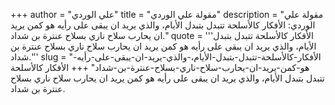 +++
author = "علي الوردي"
title = "مقولة علي الوردي"
description = "مقولة علي الوردي: الأفكار كالأسلحة تتبدل بتبدل الأيام، والذي يريد ان يبقى على رأيه هو كمن يريد ان يحارب سلاح ناري بسلاح عنترة بن شداد."
quote = '''الأفكار كالأسلحة تتبدل بتبدل الأيام، والذي يريد ان يبقى على رأيه هو كمن يريد ان يحارب سلاح ناري بسلاح عنترة بن شداد.'''
slug = "الأفكار-كالأسلحة-تتبدل-بتبدل-الأيام،-والذي-يريد-ان-يبقى-على-رأيه-هو-كمن-يريد-ان-يحارب-سلاح-ناري-بسلاح-عنترة-بن-شداد"
+++
الأفكار كالأسلحة تتبدل بتبدل الأيام، والذي يريد ان يبقى على رأيه هو كمن يريد ان يحارب سلاح ناري بسلاح عنترة بن شداد.
